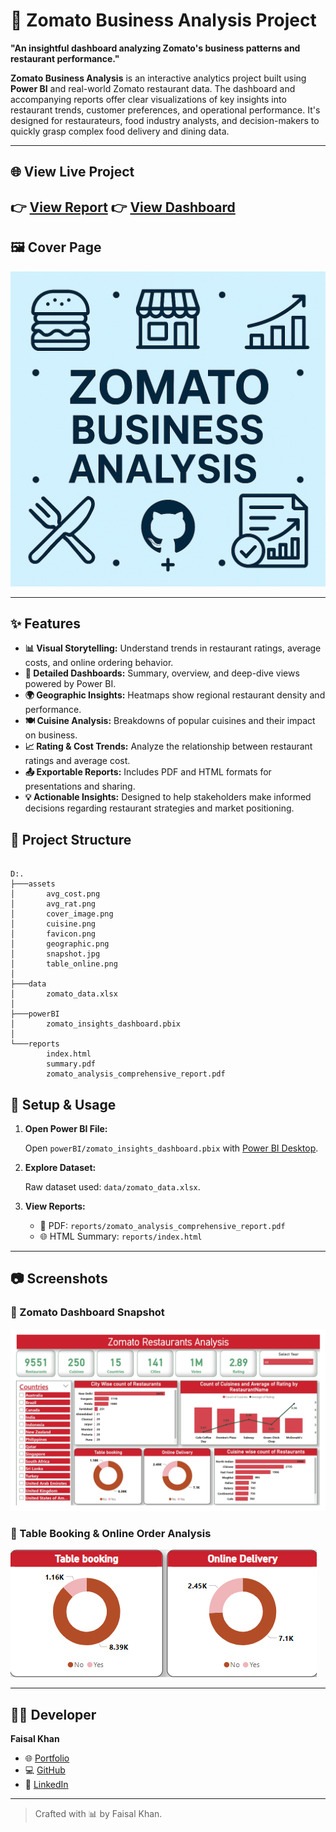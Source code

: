 # 🍔 Zomato Business Analysis Project

 **"An insightful dashboard analyzing Zomato's business patterns and restaurant performance."**

 **Zomato Business Analysis** is an interactive analytics project built using **Power BI** and real-world Zomato restaurant data. The dashboard and accompanying reports offer clear visualizations of key insights into restaurant trends, customer preferences, and operational performance. It's designed for restaurateurs, food industry analysts, and decision-makers to quickly grasp complex food delivery and dining data.

 ---

 ## 🌐 View Live Project

 👉 [View Report](https://mayursangale1.github.io/Zomato-Business-Insights/)
 👉 [View Dashboard](https://lookerstudio.google.com/reporting/54eba0b5-ef36-484e-8c48-96c2ff3bbff9)
 ---

 ## 🖼️ Cover Page

 ![Cover Image](./assets/cover_image.png)

 ---

 ## ✨ Features

 - **📊 Visual Storytelling:** Understand trends in restaurant ratings, average costs, and online ordering behavior.
 - **📌 Detailed Dashboards:** Summary, overview, and deep-dive views powered by Power BI.
 - **🌍 Geographic Insights:** Heatmaps show regional restaurant density and performance.
 - **🍽️ Cuisine Analysis:** Breakdowns of popular cuisines and their impact on business.
 - **📈 Rating & Cost Trends:** Analyze the relationship between restaurant ratings and average cost.
 - **📤 Exportable Reports:** Includes PDF and HTML formats for presentations and sharing.
 - **💡 Actionable Insights:** Designed to help stakeholders make informed decisions regarding restaurant strategies and market positioning.

 ## 📁 Project Structure

```

D:.
├───assets
│       avg_cost.png
│       avg_rat.png
│       cover_image.png
│       cuisine.png
│       favicon.png
│       geographic.png
│       snapshot.jpg
│       table_online.png
│
├───data
│       zomato_data.xlsx
│
├───powerBI
│       zomato_insights_dashboard.pbix
│
└───reports
        index.html
        summary.pdf
        zomato_analysis_comprehensive_report.pdf

```

## 🧪 Setup & Usage

1. **Open Power BI File:**

   Open `powerBI/zomato_insights_dashboard.pbix` with [Power BI Desktop](https://powerbi.microsoft.com/desktop).

2. **Explore Dataset:**

   Raw dataset used: `data/zomato_data.xlsx`.

3. **View Reports:**

   - 📄 PDF: `reports/zomato_analysis_comprehensive_report.pdf`
   - 🌐 HTML Summary: `reports/index.html`

---

## 📷 Screenshots

### 🔹 Zomato Dashboard Snapshot
![Zomato Dashboard Snapshot](./assets/snapshot.jpg)

### 🔹 Table Booking & Online Order Analysis
![Table Booking & Online Order Analysis](./assets/table_online.png)

---

## 👨‍💻 Developer

**Faisal Khan**

- 🌐 [Portfolio](https://smayur.netlify.app)
- 💻 [GitHub](https://github.com/MayurSangale1)
- 🔗 [LinkedIn](https://www.linkedin.com/in/mayursangale01/)
---

> Crafted with 📊 by Faisal Khan.
